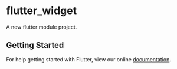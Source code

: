 # flutter_widget

A new flutter module project.

## Getting Started

For help getting started with Flutter, view our online
[documentation](https://flutter.dev/).
